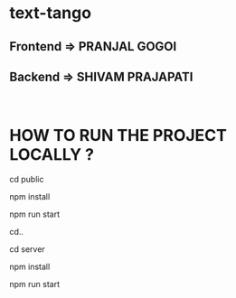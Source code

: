 # text-tango

<h2>Frontend => PRANJAL GOGOI</h2>
<h2>Backend => SHIVAM PRAJAPATI</h2>
<br/>

# HOW TO RUN THE PROJECT LOCALLY ?
<p>cd public</p>
<p>npm install</p>
<p>npm run start</p>
<p>cd..</p>
<p>cd server</p>
<p>npm install</p>
<p>npm run start</p>
